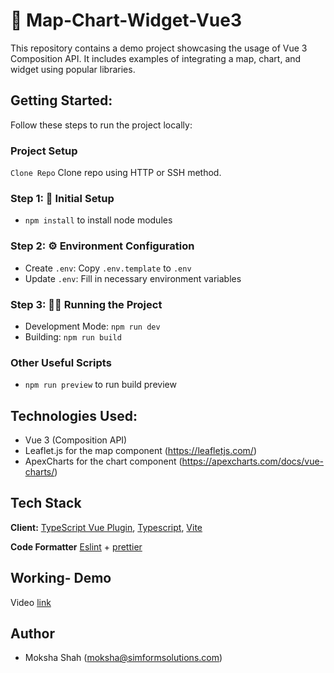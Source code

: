 # 🚀 Map-Chart-Widget-Vue3

This repository contains a demo project showcasing the usage of Vue 3 Composition API. It includes examples of integrating a map, chart, and widget using popular libraries.

## Getting Started:

Follow these steps to run the project locally:

### Project Setup

`Clone Repo` Clone repo using HTTP or SSH method.

### Step 1: 🚀 Initial Setup

- `npm install` to install node modules

### Step 2: ⚙️ Environment Configuration

- Create `.env`: Copy `.env.template` to `.env`
- Update `.env`: Fill in necessary environment variables

### Step 3: 🏃‍♂️ Running the Project

- Development Mode: `npm run dev`
- Building: `npm run build`

### Other Useful Scripts

- `npm run preview` to run build preview

## Technologies Used:

- Vue 3 (Composition API)
- Leaflet.js for the map component (https://leafletjs.com/)
- ApexCharts for the chart component (https://apexcharts.com/docs/vue-charts/)

## Tech Stack

**Client:** [TypeScript Vue Plugin](Volar), [Typescript](https://www.typescriptlang.org), [Vite](https://vitejs.dev/)

**Code Formatter** [Eslint](https://eslint.org/) + [prettier](https://prettier.io/)

## Working- Demo

Video [link](https://www.loom.com/share/4c9af65b5d384d299e205d52bef1b096)

## Author

- Moksha Shah (moksha@simformsolutions.com)
